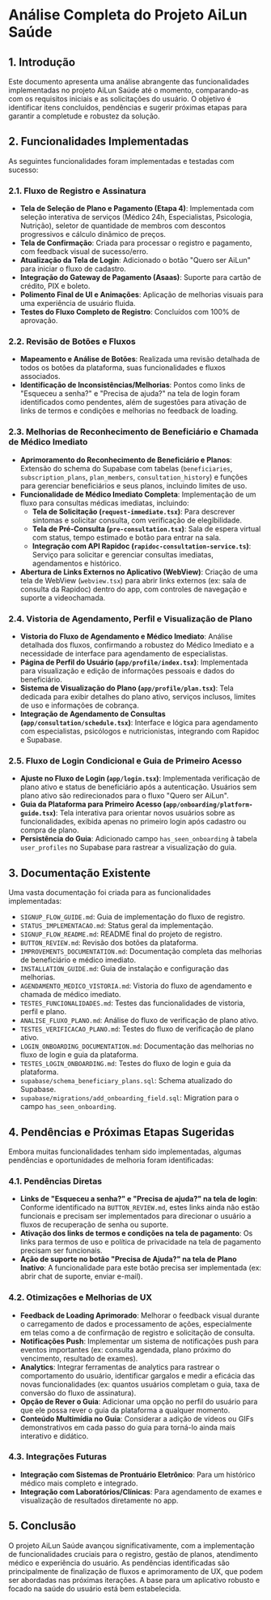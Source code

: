 # Análise Completa do Projeto AiLun Saúde

## 1. Introdução

Este documento apresenta uma análise abrangente das funcionalidades implementadas no projeto AiLun Saúde até o momento, comparando-as com os requisitos iniciais e as solicitações do usuário. O objetivo é identificar itens concluídos, pendências e sugerir próximas etapas para garantir a completude e robustez da solução.

## 2. Funcionalidades Implementadas

As seguintes funcionalidades foram implementadas e testadas com sucesso:

### 2.1. Fluxo de Registro e Assinatura

*   **Tela de Seleção de Plano e Pagamento (Etapa 4)**: Implementada com seleção interativa de serviços (Médico 24h, Especialistas, Psicologia, Nutrição), seletor de quantidade de membros com descontos progressivos e cálculo dinâmico de preços.
*   **Tela de Confirmação**: Criada para processar o registro e pagamento, com feedback visual de sucesso/erro.
*   **Atualização da Tela de Login**: Adicionado o botão "Quero ser AiLun" para iniciar o fluxo de cadastro.
*   **Integração do Gateway de Pagamento (Asaas)**: Suporte para cartão de crédito, PIX e boleto.
*   **Polimento Final de UI e Animações**: Aplicação de melhorias visuais para uma experiência de usuário fluida.
*   **Testes do Fluxo Completo de Registro**: Concluídos com 100% de aprovação.

### 2.2. Revisão de Botões e Fluxos

*   **Mapeamento e Análise de Botões**: Realizada uma revisão detalhada de todos os botões da plataforma, suas funcionalidades e fluxos associados.
*   **Identificação de Inconsistências/Melhorias**: Pontos como links de "Esqueceu a senha?" e "Precisa de ajuda?" na tela de login foram identificados como pendentes, além de sugestões para ativação de links de termos e condições e melhorias no feedback de loading.

### 2.3. Melhorias de Reconhecimento de Beneficiário e Chamada de Médico Imediato

*   **Aprimoramento do Reconhecimento de Beneficiário e Planos**: Extensão do schema do Supabase com tabelas (`beneficiaries`, `subscription_plans`, `plan_members`, `consultation_history`) e funções para gerenciar beneficiários e seus planos, incluindo limites de uso.
*   **Funcionalidade de Médico Imediato Completa**: Implementação de um fluxo para consultas médicas imediatas, incluindo:
    *   **Tela de Solicitação (`request-immediate.tsx`)**: Para descrever sintomas e solicitar consulta, com verificação de elegibilidade.
    *   **Tela de Pré-Consulta (`pre-consultation.tsx`)**: Sala de espera virtual com status, tempo estimado e botão para entrar na sala.
    *   **Integração com API Rapidoc (`rapidoc-consultation-service.ts`)**: Serviço para solicitar e gerenciar consultas imediatas, agendamentos e histórico.
*   **Abertura de Links Externos no Aplicativo (WebView)**: Criação de uma tela de WebView (`webview.tsx`) para abrir links externos (ex: sala de consulta da Rapidoc) dentro do app, com controles de navegação e suporte a videochamada.

### 2.4. Vistoria de Agendamento, Perfil e Visualização de Plano

*   **Vistoria do Fluxo de Agendamento e Médico Imediato**: Análise detalhada dos fluxos, confirmando a robustez do Médico Imediato e a necessidade de interface para agendamento de especialistas.
*   **Página de Perfil do Usuário (`app/profile/index.tsx`)**: Implementada para visualização e edição de informações pessoais e dados do beneficiário.
*   **Sistema de Visualização do Plano (`app/profile/plan.tsx`)**: Tela dedicada para exibir detalhes do plano ativo, serviços inclusos, limites de uso e informações de cobrança.
*   **Integração de Agendamento de Consultas (`app/consultation/schedule.tsx`)**: Interface e lógica para agendamento com especialistas, psicólogos e nutricionistas, integrando com Rapidoc e Supabase.

### 2.5. Fluxo de Login Condicional e Guia de Primeiro Acesso

*   **Ajuste no Fluxo de Login (`app/login.tsx`)**: Implementada verificação de plano ativo e status de beneficiário após a autenticação. Usuários sem plano ativo são redirecionados para o fluxo "Quero ser AiLun".
*   **Guia da Plataforma para Primeiro Acesso (`app/onboarding/platform-guide.tsx`)**: Tela interativa para orientar novos usuários sobre as funcionalidades, exibida apenas no primeiro login após cadastro ou compra de plano.
*   **Persistência do Guia**: Adicionado campo `has_seen_onboarding` à tabela `user_profiles` no Supabase para rastrear a visualização do guia.

## 3. Documentação Existente

Uma vasta documentação foi criada para as funcionalidades implementadas:

*   `SIGNUP_FLOW_GUIDE.md`: Guia de implementação do fluxo de registro.
*   `STATUS_IMPLEMENTACAO.md`: Status geral da implementação.
*   `SIGNUP_FLOW_README.md`: README final do projeto de registro.
*   `BUTTON_REVIEW.md`: Revisão dos botões da plataforma.
*   `IMPROVEMENTS_DOCUMENTATION.md`: Documentação completa das melhorias de beneficiário e médico imediato.
*   `INSTALLATION_GUIDE.md`: Guia de instalação e configuração das melhorias.
*   `AGENDAMENTO_MEDICO_VISTORIA.md`: Vistoria do fluxo de agendamento e chamada de médico imediato.
*   `TESTES_FUNCIONALIDADES.md`: Testes das funcionalidades de vistoria, perfil e plano.
*   `ANALISE_FLUXO_PLANO.md`: Análise do fluxo de verificação de plano ativo.
*   `TESTES_VERIFICACAO_PLANO.md`: Testes do fluxo de verificação de plano ativo.
*   `LOGIN_ONBOARDING_DOCUMENTATION.md`: Documentação das melhorias no fluxo de login e guia da plataforma.
*   `TESTES_LOGIN_ONBOARDING.md`: Testes do fluxo de login e guia da plataforma.
*   `supabase/schema_beneficiary_plans.sql`: Schema atualizado do Supabase.
*   `supabase/migrations/add_onboarding_field.sql`: Migration para o campo `has_seen_onboarding`.

## 4. Pendências e Próximas Etapas Sugeridas

Embora muitas funcionalidades tenham sido implementadas, algumas pendências e oportunidades de melhoria foram identificadas:

### 4.1. Pendências Diretas

*   **Links de "Esqueceu a senha?" e "Precisa de ajuda?" na tela de login**: Conforme identificado na `BUTTON_REVIEW.md`, estes links ainda não estão funcionais e precisam ser implementados para direcionar o usuário a fluxos de recuperação de senha ou suporte.
*   **Ativação dos links de termos e condições na tela de pagamento**: Os links para termos de uso e política de privacidade na tela de pagamento precisam ser funcionais.
*   **Ação de suporte no botão "Precisa de Ajuda?" na tela de Plano Inativo**: A funcionalidade para este botão precisa ser implementada (ex: abrir chat de suporte, enviar e-mail).

### 4.2. Otimizações e Melhorias de UX

*   **Feedback de Loading Aprimorado**: Melhorar o feedback visual durante o carregamento de dados e processamento de ações, especialmente em telas como a de confirmação de registro e solicitação de consulta.
*   **Notificações Push**: Implementar um sistema de notificações push para eventos importantes (ex: consulta agendada, plano próximo do vencimento, resultado de exames).
*   **Analytics**: Integrar ferramentas de analytics para rastrear o comportamento do usuário, identificar gargalos e medir a eficácia das novas funcionalidades (ex: quantos usuários completam o guia, taxa de conversão do fluxo de assinatura).
*   **Opção de Rever o Guia**: Adicionar uma opção no perfil do usuário para que ele possa rever o guia da plataforma a qualquer momento.
*   **Conteúdo Multimídia no Guia**: Considerar a adição de vídeos ou GIFs demonstrativos em cada passo do guia para torná-lo ainda mais interativo e didático.

### 4.3. Integrações Futuras

*   **Integração com Sistemas de Prontuário Eletrônico**: Para um histórico médico mais completo e integrado.
*   **Integração com Laboratórios/Clínicas**: Para agendamento de exames e visualização de resultados diretamente no app.

## 5. Conclusão

O projeto AiLun Saúde avançou significativamente, com a implementação de funcionalidades cruciais para o registro, gestão de planos, atendimento médico e experiência do usuário. As pendências identificadas são principalmente de finalização de fluxos e aprimoramento de UX, que podem ser abordadas nas próximas iterações. A base para um aplicativo robusto e focado na saúde do usuário está bem estabelecida.

